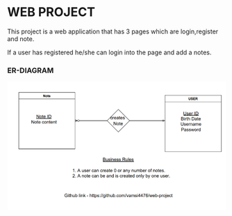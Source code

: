 # WEB PROJECT

This project is a web application that has 3 pages which are login,register and note.


If a user has registered he/she can login into the page and add a notes. 

### ER-DIAGRAM

![ER diagram!](/images/ER_diagram.png "ER DIAGRAM")
